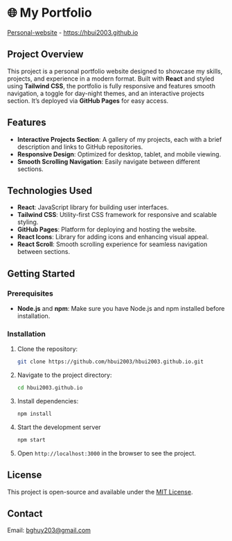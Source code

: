 
# 🌐 My Portfolio

[Personal-website](https://hbui2003.github.io) - https://hbui2003.github.io

##  Project Overview
This project is a personal portfolio website designed to showcase my skills, projects, and experience in a modern format. Built with **React** and styled using **Tailwind CSS**, the portfolio is fully responsive and features smooth navigation, a toggle for day-night themes, and an interactive projects section. It’s deployed via **GitHub Pages** for easy access.

##  Features
- **Interactive Projects Section**: A gallery of my projects, each with a brief description and links to GitHub repositories.
- **Responsive Design**: Optimized for desktop, tablet, and mobile viewing.
- **Smooth Scrolling Navigation**: Easily navigate between different sections.

##  Technologies Used
- **React**: JavaScript library for building user interfaces.
- **Tailwind CSS**: Utility-first CSS framework for responsive and scalable styling.
- **GitHub Pages**: Platform for deploying and hosting the website.
- **React Icons**: Library for adding icons and enhancing visual appeal.
- **React Scroll**: Smooth scrolling experience for seamless navigation between sections.

## Getting Started

### Prerequisites
- **Node.js** and **npm**: Make sure you have Node.js and npm installed before installation.

### Installation
1. Clone the repository:
   ```bash
   git clone https://github.com/hbui2003/hbui2003.github.io.git
2. Navigate to the project directory:
   ```bash
   cd hbui2003.github.io
3. Install dependencies:
   ```bash
   npm install
4. Start the development server
   ```bash
   npm start
5. Open `http://localhost:3000` in the browser to see the project.

##  License

This project is open-source and available under the [MIT License](LICENSE).

## Contact
Email: bghuy203@gmail.com
